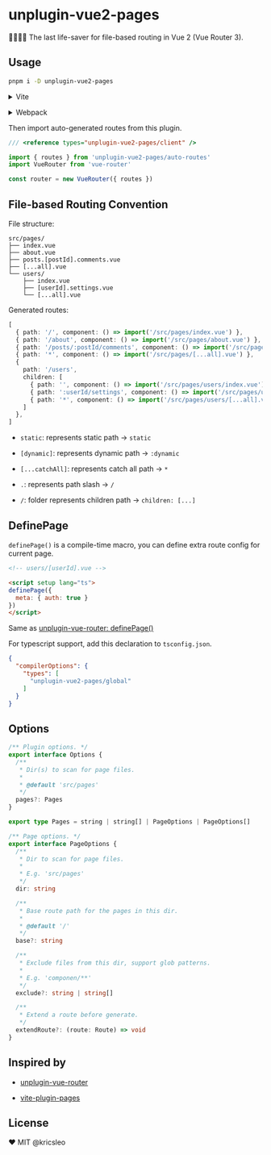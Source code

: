 # unplugin-vue2-pages

👋🏻👋🏻 The last life-saver for file-based routing in Vue 2 (Vue Router 3).

## Usage

```bash
pnpm i -D unplugin-vue2-pages
```

<details>
<summary>Vite</summary><br>

```ts
// vite.config.ts
import pages from 'unplugin-vue2-pages/vite'

export default defineConfig({
  plugins: [
    pages({ /* options */ }),
  ],
})
```

Example: [`playground/`](./playground/)

<br></details>

<details>
<summary>Webpack</summary><br>

```ts
// webpack.config.js
import pages from 'unplugin-vue2-pages/webpack'

module.exports = {
  plugins: [
    pages({ /* options */ })
  ]
}
```

<br></details>

Then import auto-generated routes from this plugin.

```ts
/// <reference types="unplugin-vue2-pages/client" />

import { routes } from 'unplugin-vue2-pages/auto-routes'
import VueRouter from 'vue-router'

const router = new VueRouter({ routes })
```

## File-based Routing Convention

File structure:

```
src/pages/
├── index.vue
├── about.vue
├── posts.[postId].comments.vue
├── [...all].vue
└── users/
    ├── index.vue
    ├── [userId].settings.vue
    └── [...all].vue
```

Generated routes:

```ts
[
  { path: '/', component: () => import('/src/pages/index.vue') },
  { path: '/about', component: () => import('/src/pages/about.vue') },
  { path: '/posts/:postId/comments', component: () => import('/src/pages/posts.[postId].comments.vue') },
  { path: '*', component: () => import('/src/pages/[...all].vue') },
  {
    path: '/users',
    children: [
      { path: '', component: () => import('/src/pages/users/index.vue') },
      { path: ':userId/settings', component: () => import('/src/pages/users/[userId].settings.vue') },
      { path: '*', component: () => import('/src/pages/users/[...all].vue') },
    ]
  },
]
```

- `static`: represents static path → `static`

- `[dynamic]`: represents dynamic path → `:dynamic`

- `[...catchAll]`: represents catch all path → `*`

- `.`: represents path slash → `/`

- `/`: folder represents children path → `children: [...]`

## DefinePage

`definePage()` is a compile-time macro, you can define extra route config for current page.

```html
<!-- users/[userId].vue -->

<script setup lang="ts">
definePage({
  meta: { auth: true }
})
</script>
```

Same as [unplugin-vue-router: definePage()](https://uvr.esm.is/guide/extending-routes.html#definepage)

For typescript support, add this declaration to `tsconfig.json`.

```json
{
  "compilerOptions": {
    "types": [
      "unplugin-vue2-pages/global"
    ]
  }
}
```

## Options

```ts
/** Plugin options. */
export interface Options {
  /**
   * Dir(s) to scan for page files.
   *
   * @default 'src/pages'
   */
  pages?: Pages
}

export type Pages = string | string[] | PageOptions | PageOptions[]

/** Page options. */
export interface PageOptions {
  /**
   * Dir to scan for page files.
   *
   * E.g. 'src/pages'
   */
  dir: string

  /**
   * Base route path for the pages in this dir.
   *
   * @default '/'
   */
  base?: string

  /**
   * Exclude files from this dir, support glob patterns.
   *
   * E.g. 'componen/**'
   */
  exclude?: string | string[]

  /**
   * Extend a route before generate.
   */
  extendRoute?: (route: Route) => void
}
```

## Inspired by

- [unplugin-vue-router](https://github.com/posva/unplugin-vue-router)

- [vite-plugin-pages](https://github.com/hannoeru/vite-plugin-pages)

## License

❤️ MIT @kricsleo
